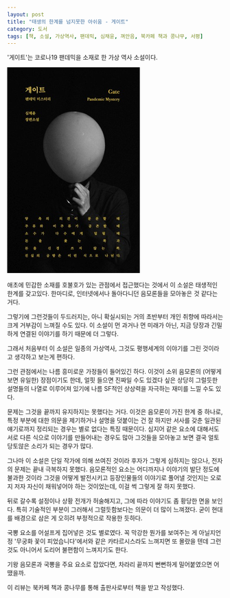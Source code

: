 ```yaml
---
layout: post
title: "태생의 한계를 넘지못한 아쉬움 - 게이트"
category: 도서
tags: [책, 소설, 가상역사, 팬데믹, 심채윤, 껴안음, 북카페 책과 콩나무, 서평]
---
```


'게이트'는
코로나19 팬데믹을 소재로 한 가상 역사 소설이다.

![표지](/images/book/gate-pendemic-mystery-book-h480.jpg)

애초에 민감한 소재를 호불호가 있는 관점에서 접근했다는 것에서
이 소설은 태생적인 한계를 갖고있다.
한마디로, 인터넷에서나 돌아다니던 음모론들을 모아놓은 것 같다는 거다.

그렇기에 그런것들이 두드러지는, 아니 확실시되는 거의 초반부터
개인 취향에 따라서는 크게 거부감이 느껴질 수도 있다.
이 소설이 먼 과거나 먼 미래가 아닌,
지금 당장과 긴밀하게 연결된 이야기를 하기 때문에 더 그렇다.

그래서 처음부터 이 소설은
일종의 가상역사, 그것도 평행세계의 이야기를 그린 것이라고 생각하고 보는게 편하다.

그런 관점에서는 나름 흥미로운 가정들이 들어있긴 하다.
이것이 소위 음모론의 (어떻게 보면 유일한) 장점이기도 한데,
얼핏 들으면 진짜일 수도 있겠다 싶은 상당히 그럴듯한 설명들의 나열로 이루어져 있기에
나름 SF적인 상상력을 자극하는 재미를 느낄 수도 있다.

문제는 그것을 끝까지 유지하지는 못했다는 거다.
이것은 음모론이 가진 한계 중 하나로,
특정 부분에 대한 의문을 제기하거나 설명을 덧붙이는 건 잘 하지만
서사를 갖춘 일관된 얘기로까지 정리되는 경우는 별로 없다는 특징 때문이다.
심지어 같은 요소에 대해서도 서로 다른 식으로 이야기를 만들어내는 경우도 많아
그것들을 모아놓고 보면 결국 얼토당토않은 소리가 되는 경우가 많다.

그나마 이 소설은 단일 작가에 의해 쓰여진 것이라 후자가 그렇게 심하지는 않으나,
전자의 문제는 끝내 극복하지 못했다.
음모론적인 요소는 어디까지나 이야기의 발단 정도에 불과한 것이라
그것을 어떻게 발전시키고 등장인물들의 이야기로 풀어낼 것인지는
오로지 저자 자신이 채워넣어야 하는 것이었는데,
이걸 썩 그렇게 잘 하지 못했다.

뒤로 갈수록 설정이나 상황 전개가 허술해지고,
그에 따라 이야기도 좀 황당한 면을 보인다.
특히 기술적인 부분이 그러해서 그럴듯함보다는 의문이 더 많이 느껴졌다.
굳이 현대를 배경으로 삼은 게 오히려 부정적으로 작용한 듯하다.

국뽕 요소를 어설프게 집어넣은 것도 별로였다.
꼭 막강한 뭔가를 보여주는 게 아닐지언정
'무궁화 꽃이 피었습니다'에서와 같은 카타르시스라도 느껴지면 또 몰랐을 텐데
그런 것도 아니어서 도리어 불편함이 느껴지기도 한다.

기왕 음모론과 국뽕을 주요 요소로 잡았다면,
차라리 끝까지 뻔뻔하게 밀어붙였으면 어땠을까.



<div class="im im-info">
이 리뷰는 북카페 책과 콩나무를 통해 출판사로부터 책을 받고 작성했다.
</div>
